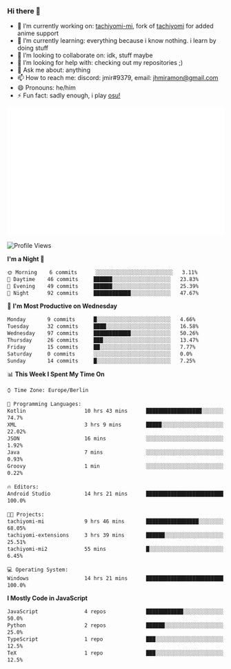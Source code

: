 ### Hi there 👋



<!--
**jmir1/jmir1** is a ✨ _special_ ✨ repository because its `README.md` (this file) appears on your GitHub profile.

Here are some ideas to get you started:
-->
- 🔭 I’m currently working on: [tachiyomi-mi](https://github.com/jmir1/tachiyomi-mi), fork of [tachiyomi](https://github.com/tachiyomiorg/tachiyomi) for added anime support
- 🌱 I’m currently learning: everything because i know nothing. i learn by doing stuff
- 👯 I’m looking to collaborate on: idk, stuff maybe
- 🤔 I’m looking for help with: checking out my repositories ;)
- 💬 Ask me about: anything
- 📫 How to reach me: discord: jmir#9379, email: jhmiramon@gmail.com
- 😄 Pronouns: he/him
- ⚡ Fun fact: sadly enough, i play [osu!](https://osu.ppy.sh/users/18018426)
<div>
	<p align="center">
		<img src="https://github.com/jmir1/github-stats/blob/master/generated/overview.svg">
	</p>
</div>

<!--START_SECTION:waka-->
![Profile Views](http://img.shields.io/badge/Profile%20Views-0-blue)

**I'm a Night 🦉** 

```text
🌞 Morning    6 commits      ░░░░░░░░░░░░░░░░░░░░░░░░░   3.11% 
🌆 Daytime    46 commits     ██████░░░░░░░░░░░░░░░░░░░   23.83% 
🌃 Evening    49 commits     ██████░░░░░░░░░░░░░░░░░░░   25.39% 
🌙 Night      92 commits     ████████████░░░░░░░░░░░░░   47.67%

```
📅 **I'm Most Productive on Wednesday** 

```text
Monday       9 commits      █░░░░░░░░░░░░░░░░░░░░░░░░   4.66% 
Tuesday      32 commits     ████░░░░░░░░░░░░░░░░░░░░░   16.58% 
Wednesday    97 commits     ████████████░░░░░░░░░░░░░   50.26% 
Thursday     26 commits     ███░░░░░░░░░░░░░░░░░░░░░░   13.47% 
Friday       15 commits     ██░░░░░░░░░░░░░░░░░░░░░░░   7.77% 
Saturday     0 commits      ░░░░░░░░░░░░░░░░░░░░░░░░░   0.0% 
Sunday       14 commits     █░░░░░░░░░░░░░░░░░░░░░░░░   7.25%

```


📊 **This Week I Spent My Time On** 

```text
⌚︎ Time Zone: Europe/Berlin

💬 Programming Languages: 
Kotlin                   10 hrs 43 mins      ██████████████████░░░░░░░   74.7% 
XML                      3 hrs 9 mins        █████░░░░░░░░░░░░░░░░░░░░   22.02% 
JSON                     16 mins             ░░░░░░░░░░░░░░░░░░░░░░░░░   1.92% 
Java                     7 mins              ░░░░░░░░░░░░░░░░░░░░░░░░░   0.93% 
Groovy                   1 min               ░░░░░░░░░░░░░░░░░░░░░░░░░   0.22%

🔥 Editors: 
Android Studio           14 hrs 21 mins      █████████████████████████   100.0%

🐱‍💻 Projects: 
tachiyomi-mi             9 hrs 46 mins       █████████████████░░░░░░░░   68.05% 
tachiyomi-extensions     3 hrs 39 mins       ██████░░░░░░░░░░░░░░░░░░░   25.51% 
tachiyomi-mi2            55 mins             █░░░░░░░░░░░░░░░░░░░░░░░░   6.45%

💻 Operating System: 
Windows                  14 hrs 21 mins      █████████████████████████   100.0%

```

**I Mostly Code in JavaScript** 

```text
JavaScript               4 repos             ████████████░░░░░░░░░░░░░   50.0% 
Python                   2 repos             ██████░░░░░░░░░░░░░░░░░░░   25.0% 
TypeScript               1 repo              ███░░░░░░░░░░░░░░░░░░░░░░   12.5% 
TeX                      1 repo              ███░░░░░░░░░░░░░░░░░░░░░░   12.5%

```



<!--END_SECTION:waka-->
